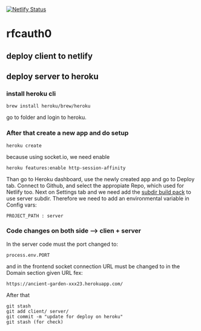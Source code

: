 [![Netlify Status](https://api.netlify.com/api/v1/badges/3142acde-0334-4c76-aeb1-f1703ec41aed/deploy-status)](https://app.netlify.com/sites/happy-wescoff-68c862/deploys)

# rfcauth0

## deploy client to netlify
## deploy server to heroku
### install heroku cli
~~~
brew install heroku/brew/heroku
~~~
go to folder and login to heroku. 
### After that create a new app and do setup
~~~
heroku create
~~~
because using socket.io, we need enable
~~~
heroku features:enable http-session-affinity
~~~
Than go to Heroku dashboard, use the newly created app and go to Deploy tab. Connect to Github, and select the appropiate Repo, which used for Netlify too.
Next on Settings tab and we need add the [subdir build pack](https://elements.heroku.com/buildpacks/timanovsky/subdir-heroku-buildpack) to use server subdir.
Therefore we need to add an environmental variable in Config vars:
~~~
PROJECT_PATH : server
~~~
### Code changes on both side --> clien + server
In the server code must the port changed to:
~~~
process.env.PORT
~~~
and in the frontend socket connection URL must be changed to in the Domain section given URL fex:
~~~
https://ancient-garden-xxx23.herokuapp.com/
~~~
After that
~~~
git stash
git add client/ server/
git commit -m "update for deploy on heroku"
git stash (for check)
~~~
